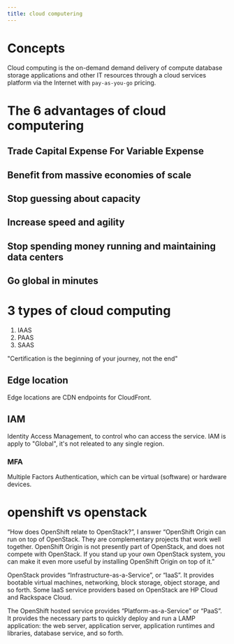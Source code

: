 ```yaml
---
title: cloud computering
---
```


# Concepts
Cloud computing is the on-demand demand delivery of compute database storage applications and other IT resources through a cloud services platform via the Internet with `pay-as-you-go` pricing.


# The 6 advantages of cloud computering

## Trade Capital Expense For Variable Expense
## Benefit from massive economies of scale
## Stop guessing about capacity
## Increase speed and agility
## Stop spending money running and maintaining data centers
## Go global in minutes

# 3 types of cloud computing
1. IAAS
2. PAAS
3. SAAS

"Certification is the beginning of your journey, not the end"

## Edge location
Edge locations are CDN endpoints for CloudFront.

## IAM
Identity Access Management, to control who can access the service. IAM is apply to "Global", it's not releated to any single region.

### MFA
Multiple Factors Authentication, which can be virtual (software) or hardware devices.

# openshift vs openstack
“How does OpenShift relate to OpenStack?”, I answer “OpenShift Origin can run on top of OpenStack. They are complementary projects that work well together. OpenShift Origin is not presently part of OpenStack, and does not compete with OpenStack. If you stand up your own OpenStack system, you can make it even more useful by installing OpenShift Origin on top of it.”


OpenStack provides “Infrastructure-as-a-Service”, or “IaaS”. It provides bootable virtual machines, networking, block storage, object storage, and so forth. Some IaaS service providers based on OpenStack are HP Cloud and Rackspace Cloud. 

The OpenShift hosted service provides “Platform-as-a-Service” or “PaaS”. It provides the necessary parts to quickly deploy and run a LAMP application: the web server, application server, application runtimes and libraries, database service, and so forth.


